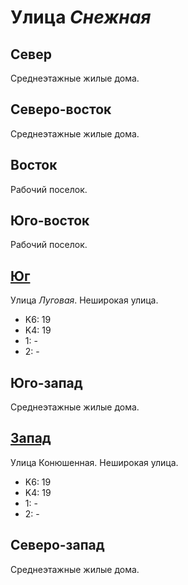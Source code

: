 # Улица *Снежная*

## Север

Среднеэтажные жилые дома.

## Северо-восток

Среднеэтажные жилые дома.

## Восток

Рабочий поселок.

## Юго-восток

Рабочий поселок.

## [Юг](./10620065.md)

Улица *Луговая*.
Неширокая улица.

* K6:   19
* K4:   19
* 1:    -
* 2:    -

## Юго-запад

Среднеэтажные жилые дома.

## [Запад](./10610050.md)

Улица Конюшенная.
Неширокая улица.

* K6:   19
* K4:   19
* 1:    -
* 2:    -

## Северо-запад

Среднеэтажные жилые дома.
